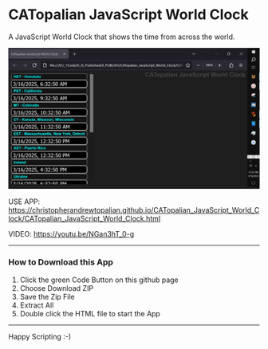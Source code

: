 # CATopalian JavaScript World Clock
A JavaScript World Clock that shows the time from across the world.

![screenshot_001](src/media/textures/screenshots/001.PNG)

USE APP: https://christopherandrewtopalian.github.io/CATopalian_JavaScript_World_Clock/CATopalian_JavaScript_World_Clock.html

VIDEO: https://youtu.be/NGan3hT_0-g

---

### How to Download this App
1. Click the green Code Button on this github page
2. Choose Download ZIP
3. Save the Zip File
4. Extract All
5. Double click the HTML file to start the App

---

Happy Scripting :-)